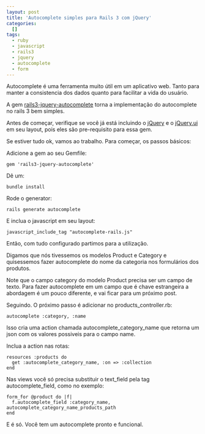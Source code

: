 ```yaml
--- 
layout: post
title: 'Autocomplete simples para Rails 3 com jQuery'
categories: 
  []
tags:
  - ruby
  - javascript
  - rails3
  - jquery
  - autocomplete
  - form
---
```



Autocomplete é uma ferramenta muito útil em um aplicativo web. Tanto para manter a consistencia dos dados quanto para facilitar a vida do usuário.

A gem [rails3-jquery-autocomplete](https://github.com/crowdint/rails3-jquery-autocomplete) torna a implementação do autocomplete no rails 3 bem simples.

Antes de começar, verifique se você já está incluindo o [jQuery](http://jquery.com/) e o [jQuery.ui](http://jqueryui.com/demos/autocomplete/) em seu layout, pois eles são pre-requisito para essa gem.

Se estiver tudo ok, vamos ao trabalho. Para começar, os passos básicos:

Adicione a gem ao seu Gemfile:

    gem 'rails3-jquery-autocomplete'

Dê um:

    bundle install

Rode o generator:

    rails generate autocomplete

E inclua o javascript em seu layout:

    javascript_include_tag "autocomplete-rails.js"


Então, com tudo configurado partimos para a utilização.

Digamos que nós tivessemos os modelos Product e Category e quisessemos fazer autocomplete do nome da categoria nos formulários dos produtos.

Note que o campo category do modelo Product precisa ser um campo de texto. Para fazer autocomplete em um campo que é chave estrangeira a abordagem é um pouco diferente, e vai ficar para um próximo post.

Seguindo. O próximo passo é adicionar no products_controller.rb:

    autocomplete :category, :name

Isso cria uma action chamada autocomplete\_category\_name que retorna um json com os valores possiveis para o campo name.

Inclua a action nas rotas:

    resources :products do
      get :autocomplete_category_name, :on => :collection
    end

Nas views você só precisa substituir o text_field pela tag autocomplete\_field, como no exemplo:

    form_for @product do |f|
      f.autocomplete_field :category_name, autocomplete_category_name_products_path
    end

E é só. Você tem um autocomplete pronto e funcional.

